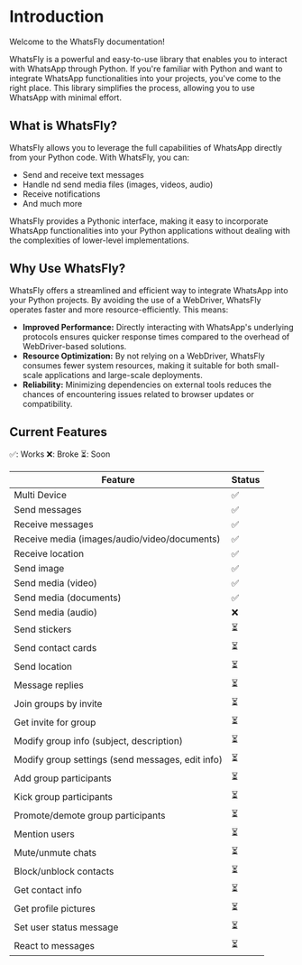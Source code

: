 # Introduction

Welcome to the WhatsFly documentation!

WhatsFly is a powerful and easy-to-use library that enables you to interact with WhatsApp through Python. If you're familiar with Python and want to integrate WhatsApp functionalities into your projects, you've come to the right place. This library simplifies the process, allowing you to use WhatsApp with minimal effort.

## What is WhatsFly?

WhatsFly allows you to leverage the full capabilities of WhatsApp directly from your Python code. With WhatsFly, you can:

- Send and receive text messages
- Handle nd send media files (images, videos, audio)
- Receive notifications
- And much more

WhatsFly provides a Pythonic interface, making it easy to incorporate WhatsApp functionalities into your Python applications without dealing with the complexities of lower-level implementations.

## Why Use WhatsFly?

WhatsFly offers a streamlined and efficient way to integrate WhatsApp into your Python projects. By avoiding the use of a WebDriver, WhatsFly operates faster and more resource-efficiently. This means:

- **Improved Performance:** Directly interacting with WhatsApp's underlying protocols ensures quicker response times compared to the overhead of WebDriver-based solutions.
- **Resource Optimization:** By not relying on a WebDriver, WhatsFly consumes fewer system resources, making it suitable for both small-scale applications and large-scale deployments.
- **Reliability:** Minimizing dependencies on external tools reduces the chances of encountering issues related to browser updates or compatibility.

## Current Features

✅: Works
❌: Broke
⏳: Soon

| Feature | Status |
|---------|--------|
| Multi Device | ✅ |
| Send messages | ✅ |
| Receive messages | ✅ |
| Receive media (images/audio/video/documents) | ✅ |
| Receive location | ✅ |
| Send image | ✅ |
| Send media (video) | ✅ |
| Send media (documents) | ✅ |
| Send media (audio) | ❌  |
| Send stickers | ⏳  |
| Send contact cards | ⏳ |
| Send location | ⏳ |
| Message replies | ⏳ |
| Join groups by invite | ⏳ |
| Get invite for group | ⏳ |
| Modify group info (subject, description) | ⏳ |
| Modify group settings (send messages, edit info) | ⏳ |
| Add group participants | ⏳ |
| Kick group participants | ⏳ |
| Promote/demote group participants | ⏳ |
| Mention users | ⏳ |
| Mute/unmute chats | ⏳ |
| Block/unblock contacts | ⏳ |
| Get contact info | ⏳ |
| Get profile pictures | ⏳ |
| Set user status message | ⏳ |
| React to messages | ⏳ |

